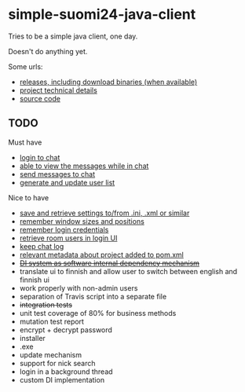 simple-suomi24-java-client
==========================

Tries to be a simple java client, one day.

Doesn't do anything yet.

Some urls:

 - [releases, including download binaries (when available)](https://github.com/eis/simple-suomi24-java-client/releases)
 - [project technical details](http://eis.github.io/simple-suomi24-java-client)
 - [source code](https://github.com/eis/simple-suomi24-java-client)

TODO
----

Must have

 - [login to chat](https://github.com/eis/simple-suomi24-java-client/issues/1)
 - [able to view the messages while in chat](https://github.com/eis/simple-suomi24-java-client/issues/2)
 - [send messages to chat](https://github.com/eis/simple-suomi24-java-client/issues/3)
 - [generate and update user list](https://github.com/eis/simple-suomi24-java-client/issues/4)

Nice to have

 - [save and retrieve settings to/from .ini, .xml or similar](https://github.com/eis/simple-suomi24-java-client/issues/5)
 - [remember window sizes and positions](https://github.com/eis/simple-suomi24-java-client/issues/6)
 - [remember login credentials](https://github.com/eis/simple-suomi24-java-client/issues/7)
 - [retrieve room users in login UI](https://github.com/eis/simple-suomi24-java-client/issues/8)
 - [keep chat log](https://github.com/eis/simple-suomi24-java-client/issues/9)
 - [relevant metadata about project added to pom.xml](https://github.com/eis/simple-suomi24-java-client/issues/10)
 - ~~[DI system as software internal dependency mechanism](https://github.com/eis/simple-suomi24-java-client/issues/11)~~
 - translate ui to finnish and allow user to switch between english and finnish ui
 - work properly with non-admin users
 - separation of Travis script into a separate file
 - ~~integration tests~~
 - unit test coverage of 80% for business methods
 - mutation test report
 - encrypt + decrypt password
 - installer
 - .exe
 - update mechanism
 - support for nick search
 - login in a background thread
 - custom DI implementation
 